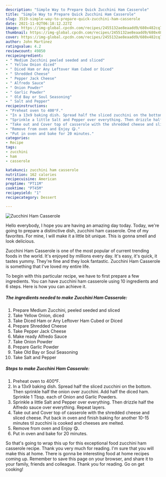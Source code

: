 ```yaml
---
description: "Simple Way to Prepare Quick Zucchini Ham Casserole"
title: "Simple Way to Prepare Quick Zucchini Ham Casserole"
slug: 3519-simple-way-to-prepare-quick-zucchini-ham-casserole
date: 2021-11-02T06:18:12.227Z
image: https://img-global.cpcdn.com/recipes/2455132ae8eaadd9/680x482cq70/zucchini-ham-casserole-recipe-main-photo.jpg
thumbnail: https://img-global.cpcdn.com/recipes/2455132ae8eaadd9/680x482cq70/zucchini-ham-casserole-recipe-main-photo.jpg
cover: https://img-global.cpcdn.com/recipes/2455132ae8eaadd9/680x482cq70/zucchini-ham-casserole-recipe-main-photo.jpg
author: John Martinez
ratingvalue: 4.2
reviewcount: 49850
recipeingredient:
- " Medium Zucchini peeled seeded and sliced"
- " Yellow Onion diced"
- " Diced Ham or Any Leftover Ham Cubed or Diced"
- " Shredded Cheese"
- " Pepper Jack Cheese"
- " Alfredo Sauce"
- " Onion Powder"
- " Garlic Powder"
- " Old Bay or Soul Seasoning"
- " Salt and Pepper"
recipeinstructions:
- "Preheat oven to 400°F."
- "In a 13x9 baking dish. Spread half the sliced zucchini on the bottom. Then sprinkle half the onion over zucchini. Add half the diced ham. Sprinkle 1 Tbsp. each of Onion and Garlic Powders."
- "Sprinkle a little Salt and Pepper over everything. Then drizzle half the Alfredo sauce over everything. Repeat layers."
- "Take out and Cover top of casserole with the shredded cheese and sliced cheese. Put back in oven and finish baking for another 10-15 minutes til zucchini is cooked and cheeses are melted."
- "Remove from oven and Enjoy 😋."
- "Put in oven and bake for 20 minutes."
categories:
- Recipe
tags:
- zucchini
- ham
- casserole

katakunci: zucchini ham casserole 
nutrition: 162 calories
recipecuisine: American
preptime: "PT11M"
cooktime: "PT45M"
recipeyield: "1"
recipecategory: Dessert

---
```



![Zucchini Ham Casserole](https://img-global.cpcdn.com/recipes/2455132ae8eaadd9/680x482cq70/zucchini-ham-casserole-recipe-main-photo.jpg)

Hello everybody, I hope you are having an amazing day today. Today, we're going to prepare a distinctive dish, zucchini ham casserole. One of my favorites. For mine, I will make it a little bit unique. This is gonna smell and look delicious.

Zucchini Ham Casserole is one of the most popular of current trending foods in the world. It's enjoyed by millions every day. It's easy, it's quick, it tastes yummy. They're fine and they look fantastic. Zucchini Ham Casserole is something that I've loved my entire life.




To begin with this particular recipe, we have to first prepare a few ingredients. You can have zucchini ham casserole using 10 ingredients and 6 steps. Here is how you can achieve it.

<!--inarticleads1-->

##### The ingredients needed to make Zucchini Ham Casserole:

1. Prepare  Medium Zucchini, peeled seeded and sliced
1. Take  Yellow Onion, diced
1. Take  Diced Ham or Any Leftover Ham Cubed or Diced
1. Prepare  Shredded Cheese
1. Take  Pepper Jack Cheese
1. Make ready  Alfredo Sauce
1. Take  Onion Powder
1. Prepare  Garlic Powder
1. Take  Old Bay or Soul Seasoning
1. Take  Salt and Pepper




<!--inarticleads2-->

##### Steps to make Zucchini Ham Casserole:

1. Preheat oven to 400°F.
1. In a 13x9 baking dish. Spread half the sliced zucchini on the bottom. Then sprinkle half the onion over zucchini. Add half the diced ham. Sprinkle 1 Tbsp. each of Onion and Garlic Powders.
1. Sprinkle a little Salt and Pepper over everything. Then drizzle half the Alfredo sauce over everything. Repeat layers.
1. Take out and Cover top of casserole with the shredded cheese and sliced cheese. Put back in oven and finish baking for another 10-15 minutes til zucchini is cooked and cheeses are melted.
1. Remove from oven and Enjoy 😋.
1. Put in oven and bake for 20 minutes.




So that's going to wrap this up for this exceptional food zucchini ham casserole recipe. Thank you very much for reading. I'm sure that you will make this at home. There is gonna be interesting food at home recipes coming up. Remember to save this page on your browser, and share it to your family, friends and colleague. Thank you for reading. Go on get cooking!
